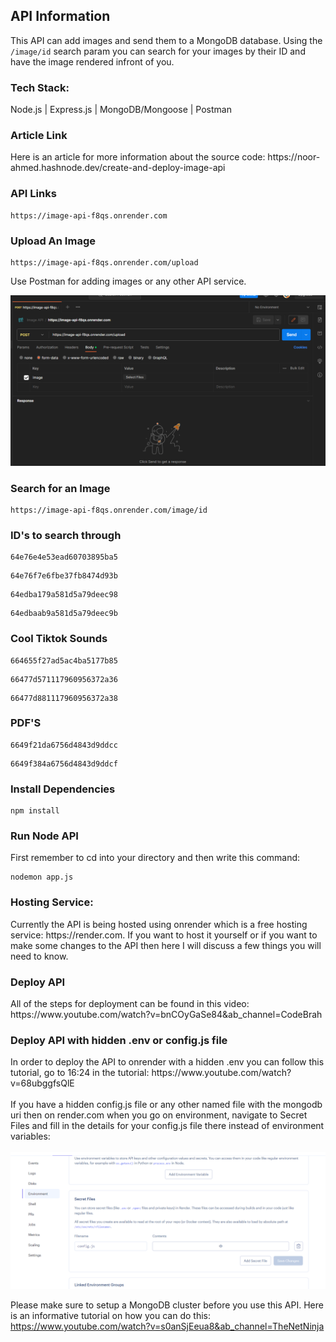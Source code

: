 <h2>API Information</h2>

This API can add images and send them to a MongoDB database. Using the ```/image/id``` search param you can search for your images by their ID and have the image rendered infront of you. 

<!-- <br/> -->
<h3>Tech Stack:</h3>
Node.js | Express.js | MongoDB/Mongoose | Postman


<h3>Article Link</h3>
Here is an article for more information about the source code: https://noor-ahmed.hashnode.dev/create-and-deploy-image-api

<h3>API Links</h3>

```
https://image-api-f8qs.onrender.com
```

<h3>Upload An Image</h3>

```
https://image-api-f8qs.onrender.com/upload
```
Use Postman for adding images or any other API service.
<br/>

<img src="./images/postman.png"/>

<!-- <br/> -->
<h3>Search for an Image</h3>

```
https://image-api-f8qs.onrender.com/image/id
```

<h3>ID's to search through</h3>

```
64e76e4e53ead60703895ba5
```

```
64e76f7e6fbe37fb8474d93b
```

```
64edba179a581d5a79deec98
```

```
64edbaab9a581d5a79deec9b
```

<h3>Cool Tiktok Sounds</h3>

```
664655f27ad5ac4ba5177b85
```

```
66477d571117960956372a36
```

```
66477d881117960956372a38
```

<h3>PDF'S</h3>

```
6649f21da6756d4843d9ddcc
```

```
6649f384a6756d4843d9ddcf
```

<h3>Install Dependencies</h3>

```
npm install
```

<h3>Run Node API</h3>
First remember to cd into your directory and then write this command:

```
nodemon app.js
```

<h3>Hosting Service:</h3>
Currently the API is being hosted using onrender which is a free hosting service: https://render.com. If you want to host it yourself or if you want to make some changes to the API then here I will discuss a few things you will need to know.

<h3>Deploy API</h3>
All of the steps for deployment can be found in this video: https://www.youtube.com/watch?v=bnCOyGaSe84&ab_channel=CodeBrah

<h3>Deploy API with hidden .env or config.js file</h3>
In order to deploy the API to onrender with a hidden .env you can follow this tutorial, go to 16:24 in the tutorial: https://www.youtube.com/watch?v=68ubggfsQlE

<br/>
<br/>
If you have a hidden config.js file or any other named file with the mongodb uri then on render.com when you go on environment, navigate to Secret Files and fill in the details for your config.js file there instead of environment variables:

<br/>
<br/>
<img src="./images/example.png"/>
<!-- <br /> -->
<br />

Please make sure to setup a MongoDB cluster before you use this API. Here is an informative tutorial on how you can do this: https://www.youtube.com/watch?v=s0anSjEeua8&ab_channel=TheNetNinja

<!-- <br /> -->

